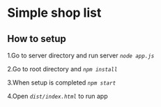 # Simple shop list

## How to setup
1.Go to server directory and  run server _`node app.js`_ 

2.Go to root directory and _`npm install`_ 

3.When setup is completed _`npm start`_ 

4.Open _`dist/index.html`_ to run app 
